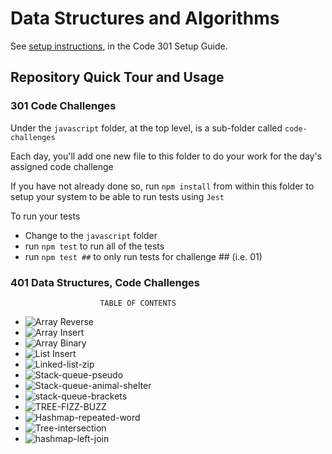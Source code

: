 # Data Structures and Algorithms

See [setup instructions](https://codefellows.github.io/setup-guide/code-301/3-code-challenges), in the Code 301 Setup Guide.

## Repository Quick Tour and Usage

### 301 Code Challenges

Under the `javascript` folder, at the top level, is a sub-folder called `code-challenges`

Each day, you'll add one new file to this folder to do your work for the day's assigned code challenge

If you have not already done so, run `npm install` from within this folder to setup your system to be able to run tests using `Jest`

To run your tests

- Change to the `javascript` folder
- run `npm test` to run all of the tests
- run `npm test ##` to only run tests for challenge ## (i.e. 01)

### 401 Data Structures, Code Challenges

                        TABLE OF CONTENTS

- ![Array Reverse](javascript/assets/arrayReverse.png)
- ![Array Insert](javascript/assets/insertShiftArray.png)
- ![Array Binary](javascript/assets/array-binary-search.png)
- ![List Insert](javascript/assets/linked-list-insertions.png)
- ![Linked-list-zip](javascript/assets/linked-list-zip.png)
- ![Stack-queue-pseudo](javascript/assets/stack-queue-pseudo.png)
- ![Stack-queue-animal-shelter](javascript/assets/stack-queue-animal-shelter.png)
- ![stack-queue-brackets](javascript/assets/stack-queue-brackets.png)
- ![TREE-FIZZ-BUZZ](javascript/assets/tree-fizz-buzz.png)
- ![Hashmap-repeated-word](javascript/assets/hashmap-repeated-word.jpg)
- ![Tree-intersection](javascript/assets/tree-intersection.jpg)
- ![hashmap-left-join](javascript/hashmap-left-join)
